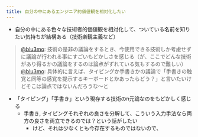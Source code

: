 ```yaml
---
title: 自分の中にあるエンジニア的価値観を相対化したい
---
```


* 自分の中にある色々な技術者的価値観を相対化して、ついている名前を知りたい気持ちが結構ある（技術楽観主義など）

 > 
 > [@blu3mo](https://twitter.com/blu3mo/status/1527480093572222976): 技術の是非の議論をするとき、今使用できる技術しか考慮せずに議論が行われる事にすごいもどかしさを感じる（が、ここでどんな技術があり得るかの議論をするのは論点がずれている気もするので難しい）
 > [@blu3mo](https://twitter.com/blu3mo/status/1527480759048863744): 具体的に言えば、タイピングか手書きかの議論で「手書きの触覚と同等の感覚を提示するキーボードとかあったらどう？」と言いたいけどそこは論点ではないんだろうな〜と

* 「タイピング」「手書き」という現存する技術のn元論なのをもどかしく感じる
  * 手書き, タイピングそれぞれの良さを分解して、こういう入力手法なら両方の良さを両立できるのでは？という話がしたい
    * けど、それは少なくとも今存在するものではないので、
